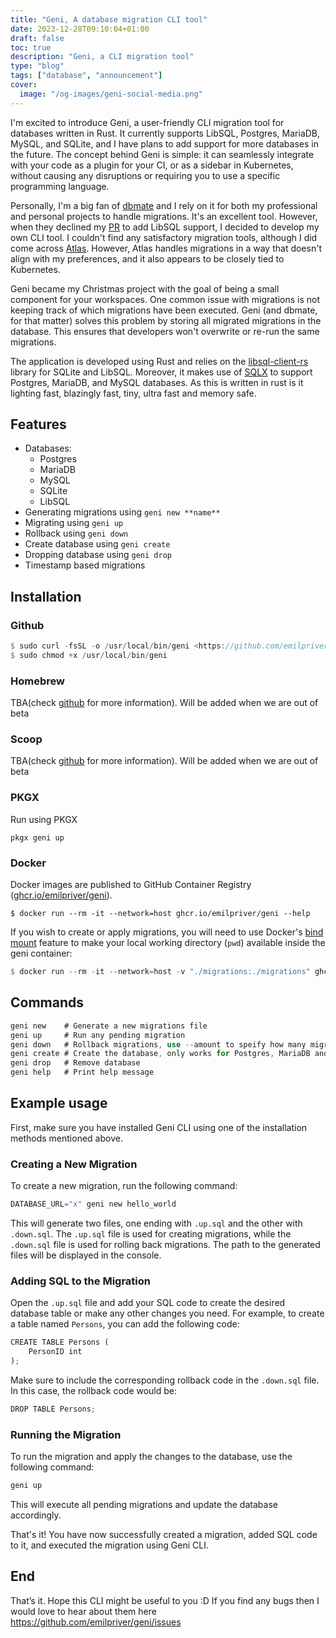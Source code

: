 ```yaml
---
title: "Geni, A database migration CLI tool"
date: 2023-12-28T09:10:04+01:00
draft: false
toc: true
description: "Geni, a CLI migration tool" 
type: "blog"
tags: ["database", "announcement"]
cover:
  image: "/og-images/geni-social-media.png"
---
```

I'm excited to introduce Geni, a user-friendly CLI migration tool for databases written in Rust. It currently supports LibSQL, Postgres, MariaDB, MySQL, and SQLite, and I have plans to add support for more databases in the future. The concept behind Geni is simple: it can seamlessly integrate with your code as a plugin for your CI, or as a sidebar in Kubernetes, without causing any disruptions or requiring you to use a specific programming language.

Personally, I'm a big fan of [dbmate](https://github.com/amacneil/dbmate) and I rely on it for both my professional and personal projects to handle migrations. It's an excellent tool. However, when they declined my [PR](https://github.com/amacneil/dbmate/pull/470) to add LibSQL support, I decided to develop my own CLI tool. I couldn't find any satisfactory migration tools, although I did come across [Atlas](https://atlasgo.io/). However, Atlas handles migrations in a way that doesn't align with my preferences, and it also appears to be closely tied to Kubernetes. 

Geni became my Christmas project with the goal of being a small component for your workspaces. One common issue with migrations is not keeping track of which migrations have been executed. Geni (and dbmate, for that matter) solves this problem by storing all migrated migrations in the database. This ensures that developers won't overwrite or re-run the same migrations. 

The application is developed using Rust and relies on the [libsql-client-rs](https://github.com/libsql/libsql-client-rs) library for SQLite and LibSQL. Moreover, it makes use of [SQLX](https://github.com/launchbadge/sqlx) to support Postgres, MariaDB, and MySQL databases. As this is written in rust is it lighting fast, blazingly fast, tiny, ultra fast and memory safe.

## Features

- Databases:
    - Postgres
    - MariaDB
    - MySQL
    - SQLite
    - LibSQL
- Generating migrations using `geni new **name**`
- Migrating using `geni up`
- Rollback using `geni down`
- Create database using `geni create`
- Dropping database using `geni drop`
- Timestamp based migrations

## Installation

### Github

```rust
$ sudo curl -fsSL -o /usr/local/bin/geni <https://github.com/emilpriver/geni/releases/latest/download/geni-linux-amd64>
$ sudo chmod +x /usr/local/bin/geni
```

### Homebrew

TBA(check [github](https://github.com/emilpriver/geni) for more information). Will be added when we are out of beta

### Scoop

TBA(check [github](https://github.com/emilpriver/geni) for more information). Will be added when we are out of beta

### PKGX

Run using PKGX

```
pkgx geni up
```

### Docker

Docker images are published to GitHub Container Registry ([ghcr.io/emilpriver/geni](https://ghcr.io/emilpriver/geni)).

```
$ docker run --rm -it --network=host ghcr.io/emilpriver/geni --help

```

If you wish to create or apply migrations, you will need to use Docker's [bind mount](https://docs.docker.com/storage/bind-mounts/) feature to make your local working directory (`pwd`) available inside the geni container:

```rust
$ docker run --rm -it --network=host -v "./migrations:./migrations" ghcr.io/emilpriver/geni new hello`
```

## Commands

```rust
geni new    # Generate a new migrations file
geni up     # Run any pending migration
geni down   # Rollback migrations, use --amount to speify how many migrations(default 1)
geni create # Create the database, only works for Postgres, MariaDB and MySQL. If you use SQLite will geni create the file before running migrations if the sqlite file don't exist. LibSQL should be create using respective interface.
geni drop   # Remove database
geni help   # Print help message

```

## Example usage

First, make sure you have installed Geni CLI using one of the installation methods mentioned above.

### Creating a New Migration

To create a new migration, run the following command:

```rust
DATABASE_URL="x" geni new hello_world
```

This will generate two files, one ending with `.up.sql` and the other with `.down.sql`. The `.up.sql` file is used for creating migrations, while the `.down.sql` file is used for rolling back migrations. The path to the generated files will be displayed in the console.

### Adding SQL to the Migration

Open the `.up.sql` file and add your SQL code to create the desired database table or make any other changes you need. For example, to create a table named `Persons`, you can add the following code:

```rust
CREATE TABLE Persons (
    PersonID int
);
```

Make sure to include the corresponding rollback code in the `.down.sql` file. In this case, the rollback code would be:

```rust
DROP TABLE Persons;
```

### Running the Migration

To run the migration and apply the changes to the database, use the following command:

```rust
geni up
```

This will execute all pending migrations and update the database accordingly.

That's it! You have now successfully created a migration, added SQL code to it, and executed the migration using Geni CLI.

## End

That’s it. Hope this CLI might be useful to you :D  If you find any bugs then I would love to hear about them here https://github.com/emilpriver/geni/issues

